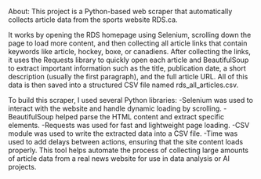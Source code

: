 About:
This project is a Python-based web scraper that automatically collects article data from the sports website RDS.ca.

It works by opening the RDS homepage using Selenium, scrolling down the page to load more content, and then collecting all article links that contain keywords like article, hockey, boxe, or canadiens. After collecting the links, it uses the Requests library to quickly open each article and BeautifulSoup to extract important information such as the title, publication date, a short description (usually the first paragraph), and the full article URL.
All of this data is then saved into a structured CSV file named rds_all_articles.csv.

To build this scraper, I used several Python libraries:
-Selenium was used to interact with the website and handle dynamic loading by scrolling.
-BeautifulSoup helped parse the HTML content and extract specific elements.
-Requests was used for fast and lightweight page loading.
-CSV module was used to write the extracted data into a CSV file.
-Time was used to add delays between actions, ensuring that the site content loads properly.
This tool helps automate the process of collecting large amounts of article data from a real news website for use in data analysis or AI projects.
